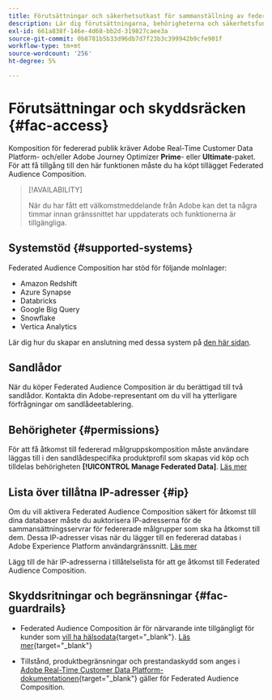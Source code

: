 ```yaml
---
title: Förutsättningar och säkerhetsutkast för sammanställning av federerad publik
description: Lär dig förutsättningarna, behörigheterna och säkerhetsfunktionerna för Federated Audience Composition
exl-id: 661a838f-146e-4d68-bb2d-319827caee3a
source-git-commit: 0b8781b5b33d96db7d7f23b3c399942b9cfe901f
workflow-type: tm+mt
source-wordcount: '256'
ht-degree: 5%

---
```


# Förutsättningar och skyddsräcken {#fac-access}

Komposition för federerad publik kräver Adobe Real-Time Customer Data Platform- och/eller Adobe Journey Optimizer **Prime**- eller **Ultimate**-paket. För att få tillgång till den här funktionen måste du ha köpt tillägget Federated Audience Composition.

>[!AVAILABILITY]
>
>När du har fått ett välkomstmeddelande från Adobe kan det ta några timmar innan gränssnittet har uppdaterats och funktionerna är tillgängliga.

## Systemstöd {#supported-systems}

Federated Audience Composition har stöd för följande molnlager:

* Amazon Redshift
* Azure Synapse
* Databricks
* Google Big Query
* Snowflake
* Vertica Analytics

Lär dig hur du skapar en anslutning med dessa system på [den här sidan](../connections/connections.md).

## Sandlådor

När du köper Federated Audience Composition är du berättigad till två sandlådor. Kontakta din Adobe-representant om du vill ha ytterligare förfrågningar om sandlådeetablering.

## Behörigheter {#permissions}

För att få åtkomst till federerad målgruppskomposition måste användare läggas till i den sandlådespecifika produktprofil som skapas vid köp och tilldelas behörigheten **[!UICONTROL Manage Federated Data]**. [Läs mer](feature-access.md)

## Lista över tillåtna IP-adresser {#ip}

Om du vill aktivera Federated Audience Composition säkert för åtkomst till dina databaser måste du auktorisera IP-adresserna för de sammansättningsservrar för federerade målgrupper som ska ha åtkomst till dem. Dessa IP-adresser visas när du lägger till en federerad databas i Adobe Experience Platform användargränssnitt. [Läs mer](../connections/connections.md)

Lägg till de här IP-adresserna i tillåtelselista för att ge åtkomst till Federated Audience Composition.

## Skyddsritningar och begränsningar {#fac-guardrails}

* Federated Audience Composition är för närvarande inte tillgängligt för kunder som [vill ha hälsodata](https://experienceleague.adobe.com/en/docs/events/customer-data-management-voices-recordings/governance/healthcare-shield){target="_blank"}. [Läs mer](https://experienceleague.adobe.com/en/docs/journey-optimizer/using/audiences-profiles-identities/audiences/about-audiences){target="_blank"}

<!--
* Federated Audience Composition is compatible with Privacy & Security Shield and can be used in all verticals except for healthcare industries. Currently, Federated Audience Composition cannot be licensed to customers looking to ingest health data. [Learn more](https://experienceleague.adobe.com/en/docs/events/customer-data-management-voices-recordings/governance/healthcare-shield){target="_blank"}-->

* Tillstånd, produktbegränsningar och prestandaskydd som anges i [Adobe Real-Time Customer Data Platform-dokumentationen](https://experienceleague.adobe.com/en/docs/experience-platform/profile/guardrails){target="_blank"} gäller för Federated Audience Composition.
